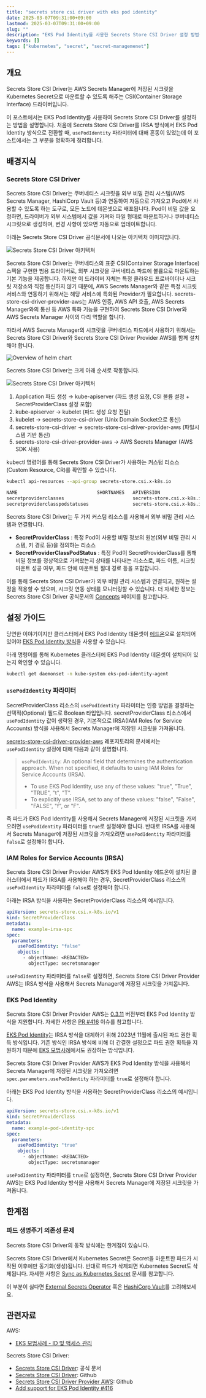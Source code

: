 ```yaml
---
title: "secrets store csi driver with eks pod identity"
date: 2025-03-07T09:31:00+09:00
lastmod: 2025-03-07T09:31:00+09:00
slug: ""
description: "EKS Pod Identity를 사용한 Secrets Store CSI Driver 설정 방법을 소개합니다."
keywords: []
tags: ["kubernetes", "secret", "secret-managemenet"]
---
```


## 개요

Secrets Store CSI Driver는 AWS Secrets Manager에 저장된 시크릿을 Kubernetes Secret으로 마운트할 수 있도록 해주는 CSI(Container Storage Interface) 드라이버입니다.

이 포스트에서는 EKS Pod Identity를 사용하여 Secrets Store CSI Driver를 설정하는 방법을 설명합니다. 처음에 Secrets Store CSI Driver를 IRSA 방식에서 EKS Pod Identity 방식으로 전환할 때, `usePodIdentity` 파라미터에 대해 혼동이 있었는데 이 포스트에서는 그 부분을 명확하게 정리합니다.

## 배경지식

### Secrets Store CSI Driver

Secrets Store CSI Driver는 쿠버네티스 시크릿을 외부 비밀 관리 시스템(AWS Secrets Manager, HashiCorp Vault 등)과 연동하여 자동으로 가져오고 Pod에서 사용할 수 있도록 하는 도구로, 모든 노드에 데몬셋으로 배포됩니다. Pod이 비밀 값을 요청하면, 드라이버가 외부 시스템에서 값을 가져와 파일 형태로 마운트하거나 쿠버네티스 시크릿으로 생성하며, 변경 사항이 있으면 자동으로 업데이트합니다.

아래는 Secrets Store CSI Driver 공식문서에 나오는 아키텍처 이미지입니다.

![Secrets Store CSI Driver 아키텍처](./1.png)

Secrets Store CSI Driver는 쿠버네티스의 표준 CSI(Container Storage Interface) 스펙을 구현한 범용 드라이버로, 외부 시크릿을 쿠버네티스 파드에 볼륨으로 마운트하는 기본 기능을 제공합니다. 하지만 이 드라이버 자체는 특정 클라우드 프로바이더나 시크릿 저장소와 직접 통신하지 않기 때문에, AWS Secrets Manager와 같은 특정 시크릿 서비스와 연동하기 위해서는 해당 서비스에 특화된 Provider가 필요합니다. secrets-store-csi-driver-provider-aws는 AWS 인증, AWS API 호출, AWS Secrets Manager와의 통신 등 AWS 특화 기능을 구현하여 Secrets Store CSI Driver와 AWS Secrets Manager 사이의 다리 역할을 합니다.

따라서 AWS Secrets Manager의 시크릿을 쿠버네티스 파드에서 사용하기 위해서는 Secrets Store CSI Driver와 Secrets Store CSI Driver Provider AWS를 함께 설치해야 합니다.

![Overview of helm chart](./2.png)

Secrets Store CSI Driver는 크게 아래 순서로 작동합니다.

![Secrets Store CSI Driver 아키텍처](./3.png)

1. Application 파드 생성 → kube-apiserver (파드 생성 요청, CSI 볼륨 설정 + SecretProviderClass 설정 포함)
2. kube-apiserver → kubelet (파드 생성 요청 전달)
3. kubelet → secrets-store-csi-driver (Unix Domain Socket으로 통신)
4. secrets-store-csi-driver → secrets-store-csi-driver-provider-aws (파일시스템 기반 통신)
5. secrets-store-csi-driver-provider-aws → AWS Secrets Manager (AWS SDK 사용)

kubectl 명령어를 통해 Secrets Store CSI Driver가 사용하는 커스텀 리소스(Custom Resource, CR)를 확인할 수 있습니다.

```bash
kubectl api-resources --api-group secrets-store.csi.x-k8s.io
```

```bash
NAME                             SHORTNAMES   APIVERSION                      NAMESPACED   KIND
secretproviderclasses                         secrets-store.csi.x-k8s.io/v1   true         SecretProviderClass
secretproviderclasspodstatuses                secrets-store.csi.x-k8s.io/v1   true         SecretProviderClassPodStatus
```

Secrets Store CSI Driver는 두 가지 커스텀 리소스를 사용해서 외부 비밀 관리 시스템과 연결합니다.

- **SecretProviderClass** : 특정 Pod이 사용할 비밀 정보의 원본(외부 비밀 관리 시스템, 키 경로 등)을 정의하는 리소스
- **SecretProviderClassPodStatus** : 특정 Pod이 SecretProviderClass를 통해 비밀 정보를 정상적으로 가져왔는지 상태를 나타내는 리소스로, 파드 이름, 시크릿 마운트 성공 여부, 파드 안에 마운트된 절대 경로 등을 포함합니다.

이를 통해 Secrets Store CSI Driver가 외부 비밀 관리 시스템과 연결되고, 원하는 설정을 적용할 수 있으며, 시크릿 연동 상태를 모니터링할 수 있습니다. 더 자세한 정보는 Secrets Store CSI Driver 공식문서의 [Concepts](https://secrets-store-csi-driver.sigs.k8s.io/concepts.html#custom-resource-definitions-crds) 페이지를 참고합니다.

## 설정 가이드

당연한 이야기이지만 클러스터에서 EKS Pod Identity 데몬셋이 [에드온](https://docs.aws.amazon.com/ko_kr/eks/latest/userguide/workloads-add-ons-available-eks.html)으로 설치되어 있어야 [EKS Pod Identity 방식](https://docs.aws.amazon.com/ko_kr/eks/latest/userguide/pod-id-how-it-works.html)을 사용할 수 있습니다.

아래 명령어를 통해 Kubernetes 클러스터에 EKS Pod Identity 데몬셋이 설치되어 있는지 확인할 수 있습니다.

```bash
kubectl get daemonset -n kube-system eks-pod-identity-agent
```

### `usePodIdentity` 파라미터

SecretProviderClass 리소스의 `usePodIdentity` 파라미터는 인증 방법을 결정하는 선택적(Optional) 필드로 Boolean 타입입니다. secretProviderClass 리소스에서 `usePodIdentity` 값이 생략된 경우, 기본적으로 IRSA(IAM Roles for Service Accounts) 방식을 사용해서 Secrets Manager에 저장된 시크릿을 가져옵니다.

[secrets-store-csi-driver-provider-aws](https://github.com/aws/secrets-store-csi-driver-provider-aws?tab=readme-ov-file#secretproviderclass-options) 레포지토리의 문서에서는 `usePodIdentity` 설정에 대해 다음과 같이 설명합니다.

> `usePodIdentity`: An optional field that determines the authentication approach. When not specified, it defaults to using IAM Roles for Service Accounts (IRSA).  
> - To use EKS Pod Identity, use any of these values: "true", "True", "TRUE", "t", "T".  
> - To explicitly use IRSA, set to any of these values: "false", "False", "FALSE", "f", or "F".

즉 파드가 EKS Pod Identity를 사용해서 Secrets Manager에 저장된 시크릿을 가져오려면 `usePodIdentity` 파라미터를 `true`로 설정해야 합니다. 반대로 IRSA를 사용해서 Secrets Manager에 저장된 시크릿을 가져오려면 `usePodIdentity` 파라미터를 `false`로 설정해야 합니다.

### IAM Roles for Service Accounts (IRSA)

Secrets Store CSI Driver Provider AWS가 EKS Pod Identity 에드온이 설치된 클러스터에서 파드가 IRSA를 사용해야 하는 경우, SecretProviderClass 리소스의 `usePodIdentity` 파라미터를 `false`로 설정해야 합니다.

아래는 IRSA 방식을 사용하는 SecretProviderClass 리소스의 예시입니다.

```yaml
apiVersion: secrets-store.csi.x-k8s.io/v1
kind: SecretProviderClass
metadata:
  name: example-irsa-spc
spec:
  parameters:
    usePodIdentity: "false"
    objects: |
      - objectName: <REDACTED>
        objectType: secretsmanager
```

`usePodIdentity` 파라미터를 `false`로 설정하면, Secrets Store CSI Driver Provider AWS는 IRSA 방식을 사용해서 Secrets Manager에 저장된 시크릿을 가져옵니다.

### EKS Pod Identity

Secrets Store CSI Driver Provider AWS는 [0.3.11](https://github.com/aws/secrets-store-csi-driver-provider-aws/releases/tag/secrets-store-csi-driver-provider-aws-0.3.11) 버전부터 EKS Pod Identity 방식을 지원합니다. 자세한 사항은 [PR #416](https://github.com/aws/secrets-store-csi-driver-provider-aws/pull/416) 이슈를 참고합니다.

[EKS Pod Identity][eks-pod-identity]는 IRSA 방식을 대체하기 위해 2023년 11월에 출시된 파드 권한 획득 방식입니다. 기존 방식인 IRSA 방식에 비해 더 간결한 설정으로 파드 권한 획득을 지원하기 때문에 [EKS 모범사례][eks-best-practices]에서도 권장하는 방식입니다.

Secrets Store CSI Driver Provider AWS가 EKS Pod Identity 방식을 사용해서 Secrets Manager에 저장된 시크릿을 가져오려면 `spec.parameters.usePodIdentity` 파라미터를 `true`로 설정해야 합니다.

아래는 EKS Pod Identity 방식을 사용하는 SecretProviderClass 리소스의 예시입니다.

```yaml
apiVersion: secrets-store.csi.x-k8s.io/v1
kind: SecretProviderClass
metadata:
  name: example-pod-identity-spc
spec:
  parameters:
    usePodIdentity: "true"
    objects: |
      - objectName: <REDACTED>
        objectType: secretsmanager
```

`usePodIdentity` 파라미터를 `true`로 설정하면, Secrets Store CSI Driver Provider AWS는 EKS Pod Identity 방식을 사용해서 Secrets Manager에 저장된 시크릿을 가져옵니다.

## 한계점

### 파드 생명주기 의존성 문제

Secrets Store CSI Driver의 동작 방식에는 한계점이 있습니다.

Secrets Store CSI Driver에서 Kubernetes Secret은 Secret을 마운트한 파드가 시작된 이후에만 동기화(생성)됩니다. 반대로 파드가 삭제되면 Kubernetes Secret도 삭제됩니다. 자세한 사항은 [Sync as Kubernetes Secret](https://secrets-store-csi-driver.sigs.k8s.io/topics/sync-as-kubernetes-secret.html) 문서를 참고합니다.

이 부분이 싫다면 [External Secrets Operator](https://external-secrets.io/) 혹은 [HashiCorp Vault](https://www.vaultproject.io/)를 고려해보세요.

## 관련자료

AWS:

- [EKS 모범사례 - ID 및 액세스 관리][eks-best-practices]

Secrets Store CSI Driver:

- [Secrets Store CSI Driver](https://secrets-store-csi-driver.sigs.k8s.io/): 공식 문서
- [Secrets Store CSI Driver](https://github.com/kubernetes-sigs/secrets-store-csi-driver): Github
- [Secrets Store CSI Driver Provider AWS](https://github.com/aws/secrets-store-csi-driver-provider-aws): Github
- [Add support for EKS Pod Identity #416](https://github.com/aws/secrets-store-csi-driver-provider-aws/pull/416)

[eks-best-practices]: https://docs.aws.amazon.com/ko_kr/eks/latest/best-practices/identity-and-access-management.html#_identities_and_credentials_for_eks_pods
[eks-pod-identity]: https://docs.aws.amazon.com/eks/latest/userguide/pod-identities.html
